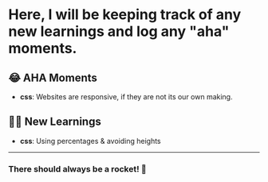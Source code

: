 # Here, I will be keeping track of any new learnings and log any "aha" moments.

## 😂 AHA Moments

- **css**: Websites are responsive, if they are not its our own making.

## 👨‍🎓 New Learnings

- **css**: Using percentages & avoiding heights

---

### There should always be a rocket! 🚀
